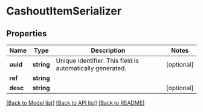 # CashoutItemSerializer

## Properties
Name | Type | Description | Notes
------------ | ------------- | ------------- | -------------
**uuid** | **string** | Unique identifier. This field is automatically generated. | [optional] 
**ref** | **string** |  | 
**desc** | **string** |  | [optional] 

[[Back to Model list]](../README.md#documentation-for-models) [[Back to API list]](../README.md#documentation-for-api-endpoints) [[Back to README]](../README.md)


